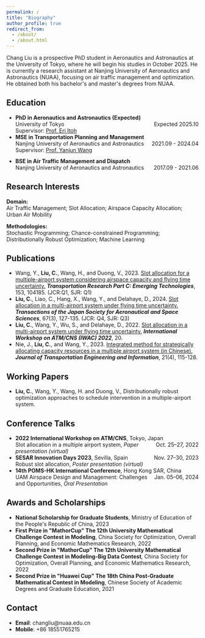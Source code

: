 ```yaml
---
permalink: /
title: "Biography"
author_profile: true
redirect_from: 
  - /about/
  - /about.html
---
```




Chang Liu is a prospective PhD student in Aeronautics and Astronautics at the University of Tokyo, where he will begin his studies in October 2025. He is currently a research assistant at Nanjing University of Aeronautics and Astronautics (NUAA), focusing on air traffic management and optimization. He obtained both his bachelor's and master's degrees from NUAA.



<div class="rSection">
    <h2>Education</h2>
    <ul>
        <li>
            <strong>PhD in Aeronautics and Astronautics (Expected)</strong><br>
            <span style="float: right;">Expected 2025.10</span>
            University of Tokyo<br>
            Supervisor: <a href="https://www.u-tokyo.ac.jp/focus/en/people/k0001_02908.html">Prof. Eri Itoh</a>
        </li>
        <li>
            <strong>MSE in Transportation Planning and Management</strong><br>
            <span style="float: right;">2021.09 - 2024.04</span>
            Nanjing University of Aeronautics and Astronautics<br>
            Supervisor: <a href="https://amatc2.github.io/">Prof. Yanjun Wang</a>
        </li>
        <li style="margin-top: 12px;">
            <strong>BSE in Air Traffic Management and Dispatch</strong><br>
            <span style="float: right;">2017.09 - 2021.06</span>
            Nanjing University of Aeronautics and Astronautics<br>
        </li>
    </ul>
</div>
          

          
<div class="rSection">
    <h2>Research Interests</h2>
    <p>
        <strong>Domain:</strong><br>
        Air Traffic Management; Slot Allocation; Airspace Capacity Allocation; Urban Air Mobility
    </p>
    <p>
        <strong>Methodologies:</strong><br>
        Stochastic Programming; Chance-constrained Programming; Distributionally Robust Optimization; Machine Learning
    </p>
</div>


<div class="rSection">
    <h2>Publications</h2>
    <ul>
        <li>
            Wang, Y., <strong>Liu, C.</strong>, Wang, H., and Duong, V., 2023. 
            <a href="https://doi.org/10.1016/j.trc.2023.104185">Slot allocation for a multiple-airport system considering airspace capacity and flying time uncertainty.</a> 
            <strong><em>Transportation Research Part C: Emerging Technologies</em></strong>, 153, 104185. (JCR:Q1, SJR: Q1)
        </li>
        <li>
            <strong>Liu, C.</strong>, Liao, C., Hang, X., Wang, Y., and Delahaye, D., 2024. 
            <a href="https://doi.org/10.2322/tjsass.67.127">Slot allocation in a multi-airport system under flying time uncertainty.</a> 
            <strong><em>Transactions of the Japan Society for Aeronautical and Space Sciences</em></strong>, 67(3), 127-135. (JCR: Q4, SJR: Q3)
        </li>
        <li>
            <strong>Liu, C.</strong>, Wang, Y., Wu, S., and Delahaye, D., 2022. 
            <a href="https://enac.hal.science/hal-03852039/">Slot allocation in a multi-airport system under flying time uncertainty.</a> 
            <strong><em>International Workshop on ATM/CNS (IWAC) 2022</em></strong>, 20.
        </li>
        <li>
            Nie, J., <strong>Liu, C.</strong>, and Wang, Y., 2023. 
            <a href="https://doi.org/10.19961/j.cnki.1672-4747.2022.11.006">  Integrated method for strategically allocating capacity resources in a multiple airport system (in Chinese).</a> 
            <strong><em>Journal of Transportation Engineering and Information</em></strong>, 21(4), 115-128.
        </li>
    </ul>
</div>

<div class="rSection">
    <h2>Working Papers</h2>
    <ul>
        <li>
            <strong>Liu, C.</strong>, Wang, Y., Wang, H. and Duong, V., Distributionally robust optimization approaches to schedule intervention in a multiple-airport system.
        </li>
    </ul>
</div>

<!-- Conference Talks 部分 -->
<div class="rSection">
    <h2>Conference Talks</h2>
    <ul>
        <li>
            <strong>2022 International Workshop on ATM/CNS</strong>, Tokyo, Japan
            <span style="float: right;">Oct. 25–27, 2022</span><br>
            Slot allocation in a multiple airport system, <em>Paper presentation (virtual)</em>
        </li>
        <li>
            <strong>SESAR Innovation Days 2023</strong>, Sevilla, Spain
            <span style="float: right;">Nov. 27–30, 2023</span><br>
            Robust slot allocation, <em>Poster presentation (virtual)</em>
        </li>
        <li>
            <strong>14th POMS-HK International Conference</strong>, Hong Kong SAR, China
            <span style="float: right;">Jan. 05–06, 2024</span><br>
            UAM Airspace Design and Management: Challenges and Opportunities, <em>Oral Presentation</em>
        </li>
    </ul>
</div>

<!-- Awards and Scholarships 部分 -->
<div class="rSection">
    <h2>Awards and Scholarships</h2>
    <ul>
        <li>
            <strong>National Scholarship for Graduate Students</strong>, 
            Ministry of Education of the People's Republic of China, 2023
        </li>
        <li>
            <strong>First Prize in "MathorCup" The 12th University Mathematical Challenge Contest in Modeling</strong>, 
            China Society for Optimization, Overall Planning, and Economic Mathematics Research, 2022
        </li>
        <li>
            <strong>Second Prize in "MathorCup" The 12th University Mathematical Challenge Contest in Modeling-Big Data Contest</strong>, 
            China Society for Optimization, Overall Planning, and Economic Mathematics Research, 2022
        </li>
        <li>
            <strong>Second Prize in "Huawei Cup" The 18th China Post-Graduate Mathematical Contest in Modeling</strong>, 
            Chinese Society of Academic Degrees and Graduate Education, 2021
        </li>
    </ul>
</div>


<div class="rSection">
    <h2>Contact</h2>
    <ul>
        <li>
            <strong>Email</strong>: 
            changliu@nuaa.edu.cn
        </li>
        <li>
            <strong>Mobile</strong>: 
            +86 18551765215
        </li>
    </ul>
</div>
